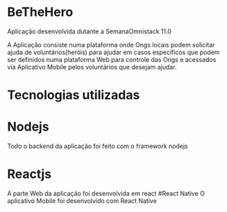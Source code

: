 # BeTheHero
Aplicação desenvolvida dutante a SemanaOmnistack 11.0

A Aplicação consiste numa plataforma onde Ongs locais podem solicitar ajuda de voluntários(heróis) para ajudar em casos
específicos que podem ser definidos numa plataforma Web para controle das Ongs e acessados via Aplicativo Mobile pelos
voluntários que desejam ajudar.

# Tecnologias utilizadas
# Nodejs
  Todo o backend da aplicação foi feito com o framework nodejs
# Reactjs
  A parte Web da aplicação foi desenvolvida em react
#React Native
  O aplicativo Mobile foi desenvolvido com React Native
